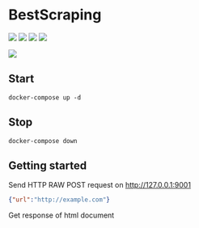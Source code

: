 # BestScraping

![](https://img.shields.io/docker/pulls/redbitterredish/getsite)
![](https://img.shields.io/docker/image-size/redbitterredish/getsite?sort=date)
![](https://img.shields.io/docker/stars/redbitterredish/getsite)
![](https://img.shields.io/docker/v/redbitterredish/getsite?sort=date)

![](https://cdn.pixabay.com/photo/2018/01/14/23/12/nature-3082832_960_720.jpg)

## Start

```docker-compose up -d```
## Stop
```docker-compose down```

## Getting started

Send HTTP RAW POST request on http://127.0.0.1:9001
```json
{"url":"http://example.com"}
```
Get response of html document
